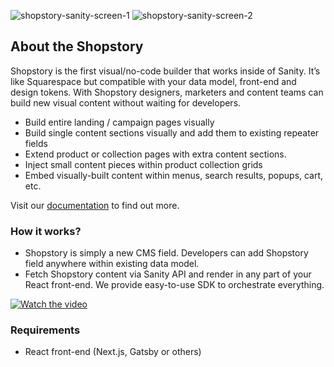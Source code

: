 ![shopstory-sanity-screen-1](https://user-images.githubusercontent.com/95621462/234551850-80819761-7a42-45c1-b7db-92386675aff3.png) ![shopstory-sanity-screen-2](https://user-images.githubusercontent.com/95621462/234551720-292baa6a-617c-48f6-b7a1-c57a20d45330.png)

## About the Shopstory

Shopstory is the first visual/no-code builder that works inside of Sanity. It’s like Squarespace but compatible with your data model, front-end and design tokens. With Shopstory designers, marketers and content teams can build new visual content without waiting for developers.

-   Build entire landing / campaign pages visually
-   Build single content sections visually and add them to existing repeater fields
-   Extend product or collection pages with extra content sections.
-   Inject small content pieces within product collection grids
-   Embed visually-built content within menus, search results, popups, cart, etc.

Visit our [documentation](https://docs.shopstory.app/) to find out more.

### How it works?

-   Shopstory is simply a new CMS field. Developers can add Shopstory field anywhere within existing data model.
-   Fetch Shopstory content via Sanity API and render in any part of your React front-end. We provide easy-to-use SDK to orchestrate everything.

[![Watch the video](https://img.youtube.com/vi/Sx5Bl9h8vZ0/maxresdefault.jpg)](https://youtu.be/Sx5Bl9h8vZ0)

### Requirements

-   React front-end (Next.js, Gatsby or others)
